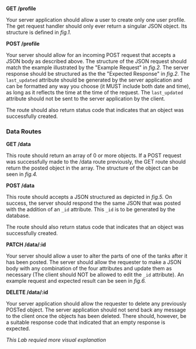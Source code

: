 **GET /profile**

Your server application should allow a user to create only one user profile. The get request handler should only ever return a singular JSON object. Its structure is defined in *fig.1.*

**POST /profile**

Your server should allow for an incoming POST request that accepts a JSON body as described above. The structure of the JSON request should match the example illustrated by the "Example Request" in *fig.2.*  The server response should be structured as the the "Expected Response" in *fig.2.* The `last_updated` attribute should be generated by the server application and can be formatted any way you choose (it MUST include both date and time), as long as it reflects the time at the time of the request. The `last_updated` attribute should not be sent to the server application by the client.

The route should also return status code that indicates that an object was successfully created.

### Data Routes

**GET /data**

This route should return an array of 0 or more objects. If a POST request was successfully made to the /data route previously, the GET route should return the posted object in the array. The structure of the object can be seen in *fig.4.*

**POST /data**

This route should accepts a JSON structured as depicted in *fig.5.* On success, the server should respond the the same JSON that was posted with the addition of an `_id` attribute. This `_id` is to be generated by the database. 

The route should also return status code that indicates that an object was successfully created.

**PATCH /data/:id**

Your server should allow a user to alter the parts of one of the tanks after it has been posted. The server should allow the requester to make a JSON body with any combination of the four attributes and update them as necessary (The client should NOT be allowed to edit the `_id` attribute). An example request and expected result can be seen in *fig.6.*

**DELETE /data/:id**

Your server application should allow the requester to delete any previously POSTed object. The server application should not send back any message to the client once the objects has been deleted. There should, however, be a suitable response code that indicated that an empty response is expected.




*This Lab requied more visual explanation* 